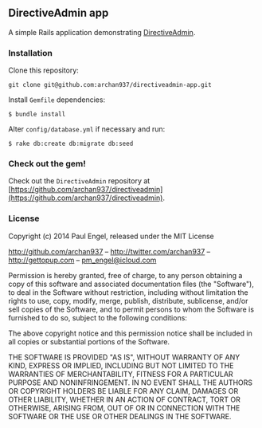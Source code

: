 ## DirectiveAdmin app

A simple Rails application demonstrating [DirectiveAdmin](https://github.com/archan937/directiveadmin).

### Installation

Clone this repository:

    git clone git@github.com:archan937/directiveadmin-app.git

Install `Gemfile` dependencies:

    $ bundle install

Alter `config/database.yml` if necessary and run:

    $ rake db:create db:migrate db:seed

### Check out the gem!

Check out the `DirectiveAdmin` repository at [https://github.com/archan937/directiveadmin](https://github.com/archan937/directiveadmin).

### License

Copyright (c) 2014 Paul Engel, released under the MIT License

http://github.com/archan937 – http://twitter.com/archan937 – http://gettopup.com – pm_engel@icloud.com

Permission is hereby granted, free of charge, to any person obtaining a copy of this software and associated documentation files (the "Software"), to deal in the Software without restriction, including without limitation the rights to use, copy, modify, merge, publish, distribute, sublicense, and/or sell copies of the Software, and to permit persons to whom the Software is furnished to do so, subject to the following conditions:

The above copyright notice and this permission notice shall be included in all copies or substantial portions of the Software.

THE SOFTWARE IS PROVIDED "AS IS", WITHOUT WARRANTY OF ANY KIND, EXPRESS OR IMPLIED, INCLUDING BUT NOT LIMITED TO THE WARRANTIES OF MERCHANTABILITY, FITNESS FOR A PARTICULAR PURPOSE AND NONINFRINGEMENT. IN NO EVENT SHALL THE AUTHORS OR COPYRIGHT HOLDERS BE LIABLE FOR ANY CLAIM, DAMAGES OR OTHER LIABILITY, WHETHER IN AN ACTION OF CONTRACT, TORT OR OTHERWISE, ARISING FROM, OUT OF OR IN CONNECTION WITH THE SOFTWARE OR THE USE OR OTHER DEALINGS IN THE SOFTWARE.
